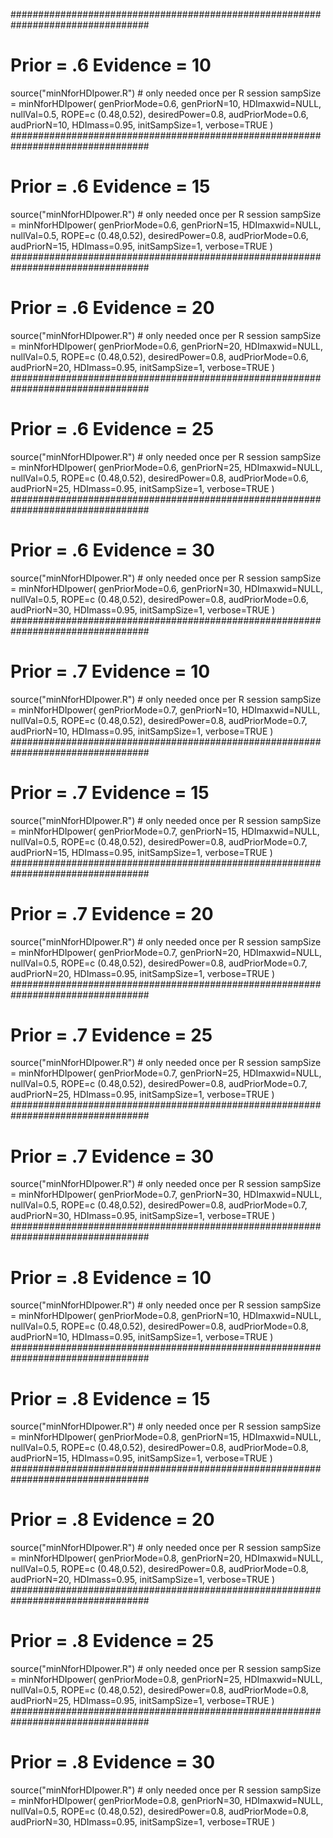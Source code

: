 #################################################################################
# Prior = .6 Evidence = 10
source("minNforHDIpower.R") # only needed once per R session
sampSize = minNforHDIpower( genPriorMode=0.6, genPriorN=10,
                            HDImaxwid=NULL, nullVal=0.5, ROPE=c (0.48,0.52),
                            desiredPower=0.8,
                            audPriorMode=0.6, audPriorN=10,
                            HDImass=0.95, initSampSize=1, verbose=TRUE )
#################################################################################
# Prior = .6 Evidence = 15
source("minNforHDIpower.R") # only needed once per R session
sampSize = minNforHDIpower( genPriorMode=0.6, genPriorN=15,
                            HDImaxwid=NULL, nullVal=0.5, ROPE=c (0.48,0.52),
                            desiredPower=0.8,
                            audPriorMode=0.6, audPriorN=15,
                            HDImass=0.95, initSampSize=1, verbose=TRUE )
#################################################################################
# Prior = .6 Evidence = 20
source("minNforHDIpower.R") # only needed once per R session
sampSize = minNforHDIpower( genPriorMode=0.6, genPriorN=20,
                            HDImaxwid=NULL, nullVal=0.5, ROPE=c (0.48,0.52),
                            desiredPower=0.8,
                            audPriorMode=0.6, audPriorN=20,
                            HDImass=0.95, initSampSize=1, verbose=TRUE )
#################################################################################
# Prior = .6 Evidence = 25
source("minNforHDIpower.R") # only needed once per R session
sampSize = minNforHDIpower( genPriorMode=0.6, genPriorN=25,
                            HDImaxwid=NULL, nullVal=0.5, ROPE=c (0.48,0.52),
                            desiredPower=0.8,
                            audPriorMode=0.6, audPriorN=25,
                            HDImass=0.95, initSampSize=1, verbose=TRUE )
#################################################################################
# Prior = .6 Evidence = 30
source("minNforHDIpower.R") # only needed once per R session
sampSize = minNforHDIpower( genPriorMode=0.6, genPriorN=30,
                            HDImaxwid=NULL, nullVal=0.5, ROPE=c (0.48,0.52),
                            desiredPower=0.8,
                            audPriorMode=0.6, audPriorN=30,
                            HDImass=0.95, initSampSize=1, verbose=TRUE )
#################################################################################
# Prior = .7 Evidence = 10
source("minNforHDIpower.R") # only needed once per R session
sampSize = minNforHDIpower( genPriorMode=0.7, genPriorN=10,
                            HDImaxwid=NULL, nullVal=0.5, ROPE=c (0.48,0.52),
                            desiredPower=0.8,
                            audPriorMode=0.7, audPriorN=10,
                            HDImass=0.95, initSampSize=1, verbose=TRUE )
#################################################################################
# Prior = .7 Evidence = 15
source("minNforHDIpower.R") # only needed once per R session
sampSize = minNforHDIpower( genPriorMode=0.7, genPriorN=15,
                            HDImaxwid=NULL, nullVal=0.5, ROPE=c (0.48,0.52),
                            desiredPower=0.8,
                            audPriorMode=0.7, audPriorN=15,
                            HDImass=0.95, initSampSize=1, verbose=TRUE )
#################################################################################
# Prior = .7 Evidence = 20
source("minNforHDIpower.R") # only needed once per R session
sampSize = minNforHDIpower( genPriorMode=0.7, genPriorN=20,
                            HDImaxwid=NULL, nullVal=0.5, ROPE=c (0.48,0.52),
                            desiredPower=0.8,
                            audPriorMode=0.7, audPriorN=20,
                            HDImass=0.95, initSampSize=1, verbose=TRUE )
#################################################################################
# Prior = .7 Evidence = 25
source("minNforHDIpower.R") # only needed once per R session
sampSize = minNforHDIpower( genPriorMode=0.7, genPriorN=25,
                            HDImaxwid=NULL, nullVal=0.5, ROPE=c (0.48,0.52),
                            desiredPower=0.8,
                            audPriorMode=0.7, audPriorN=25,
                            HDImass=0.95, initSampSize=1, verbose=TRUE )
#################################################################################
# Prior = .7 Evidence = 30
source("minNforHDIpower.R") # only needed once per R session
sampSize = minNforHDIpower( genPriorMode=0.7, genPriorN=30,
                            HDImaxwid=NULL, nullVal=0.5, ROPE=c (0.48,0.52),
                            desiredPower=0.8,
                            audPriorMode=0.7, audPriorN=30,
                            HDImass=0.95, initSampSize=1, verbose=TRUE )
#################################################################################
# Prior = .8 Evidence = 10
source("minNforHDIpower.R") # only needed once per R session
sampSize = minNforHDIpower( genPriorMode=0.8, genPriorN=10,
                            HDImaxwid=NULL, nullVal=0.5, ROPE=c (0.48,0.52),
                            desiredPower=0.8,
                            audPriorMode=0.8, audPriorN=10,
                            HDImass=0.95, initSampSize=1, verbose=TRUE )
#################################################################################
# Prior = .8 Evidence = 15
source("minNforHDIpower.R") # only needed once per R session
sampSize = minNforHDIpower( genPriorMode=0.8, genPriorN=15,
                            HDImaxwid=NULL, nullVal=0.5, ROPE=c (0.48,0.52),
                            desiredPower=0.8,
                            audPriorMode=0.8, audPriorN=15,
                            HDImass=0.95, initSampSize=1, verbose=TRUE )
#################################################################################
# Prior = .8 Evidence = 20
source("minNforHDIpower.R") # only needed once per R session
sampSize = minNforHDIpower( genPriorMode=0.8, genPriorN=20,
                            HDImaxwid=NULL, nullVal=0.5, ROPE=c (0.48,0.52),
                            desiredPower=0.8,
                            audPriorMode=0.8, audPriorN=20,
                            HDImass=0.95, initSampSize=1, verbose=TRUE )
#################################################################################
# Prior = .8 Evidence = 25
source("minNforHDIpower.R") # only needed once per R session
sampSize = minNforHDIpower( genPriorMode=0.8, genPriorN=25,
                            HDImaxwid=NULL, nullVal=0.5, ROPE=c (0.48,0.52),
                            desiredPower=0.8,
                            audPriorMode=0.8, audPriorN=25,
                            HDImass=0.95, initSampSize=1, verbose=TRUE )
#################################################################################
# Prior = .8 Evidence = 30
source("minNforHDIpower.R") # only needed once per R session
sampSize = minNforHDIpower( genPriorMode=0.8, genPriorN=30,
                            HDImaxwid=NULL, nullVal=0.5, ROPE=c (0.48,0.52),
                            desiredPower=0.8,
                            audPriorMode=0.8, audPriorN=30,
                            HDImass=0.95, initSampSize=1, verbose=TRUE )
